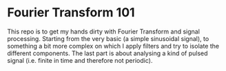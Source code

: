 # Fourier Transform 101
This repo is to get my hands dirty with Fourier Transform and signal processing.
Starting from the very basic (a simple sinusoidal signal), to something a bit more complex on which I apply filters and try to isolate the different components.
The last part is about analysing a kind of pulsed signal (i.e. finite in time and therefore not periodic).